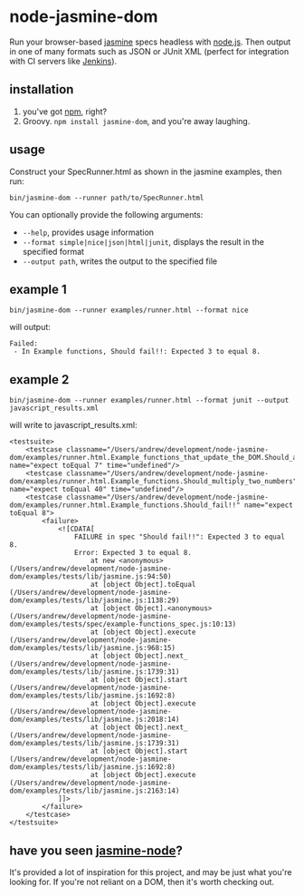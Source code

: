 node-jasmine-dom
================

Run your browser-based [jasmine][1] specs headless with [node.js][2]. Then 
output in one of many formats such as JSON or JUnit XML (perfect
for integration with CI servers like [Jenkins][3]).

installation
------------
1. you've got [npm][4], right?
2. Groovy. <code>npm install jasmine-dom</code>, and you're away laughing.

usage
-----
Construct your SpecRunner.html as shown in the jasmine examples,
then run:

    bin/jasmine-dom --runner path/to/SpecRunner.html

You can optionally provide the following arguments:

 * <code>--help</code>, provides usage information
 * <code>--format simple|nice|json|html|junit</code>, displays the result in the specified format
 * <code>--output path</code>, writes the output to the specified file

example 1
---------
    bin/jasmine-dom --runner examples/runner.html --format nice

will output:

    Failed: 
     - In Example functions, Should fail!!: Expected 3 to equal 8.

example 2
---------

    bin/jasmine-dom --runner examples/runner.html --format junit --output javascript_results.xml

will write to javascript_results.xml:

    <testsuite>
        <testcase classname="/Users/andrew/development/node-jasmine-dom/examples/runner.html.Example_functions_that_update_the_DOM.Should_add_two_numbers" name="expect toEqual 7" time="undefined"/>
        <testcase classname="/Users/andrew/development/node-jasmine-dom/examples/runner.html.Example_functions.Should_multiply_two_numbers" name="expect toEqual 40" time="undefined"/>
        <testcase classname="/Users/andrew/development/node-jasmine-dom/examples/runner.html.Example_functions.Should_fail!!" name="expect toEqual 8">
            <failure>
                <![CDATA[
                    FAILURE in spec "Should fail!!": Expected 3 to equal 8.
                    Error: Expected 3 to equal 8.
                        at new <anonymous> (/Users/andrew/development/node-jasmine-dom/examples/tests/lib/jasmine.js:94:50)
                        at [object Object].toEqual (/Users/andrew/development/node-jasmine-dom/examples/tests/lib/jasmine.js:1138:29)
                        at [object Object].<anonymous> (/Users/andrew/development/node-jasmine-dom/examples/tests/spec/example-functions_spec.js:10:13)
                        at [object Object].execute (/Users/andrew/development/node-jasmine-dom/examples/tests/lib/jasmine.js:968:15)
                        at [object Object].next_ (/Users/andrew/development/node-jasmine-dom/examples/tests/lib/jasmine.js:1739:31)
                        at [object Object].start (/Users/andrew/development/node-jasmine-dom/examples/tests/lib/jasmine.js:1692:8)
                        at [object Object].execute (/Users/andrew/development/node-jasmine-dom/examples/tests/lib/jasmine.js:2018:14)
                        at [object Object].next_ (/Users/andrew/development/node-jasmine-dom/examples/tests/lib/jasmine.js:1739:31)
                        at [object Object].start (/Users/andrew/development/node-jasmine-dom/examples/tests/lib/jasmine.js:1692:8)
                        at [object Object].execute (/Users/andrew/development/node-jasmine-dom/examples/tests/lib/jasmine.js:2163:14)
                ]]>
            </failure>
        </testcase>
    </testsuite>

have you seen **[jasmine-node][5]**?
------------------------------------
It's provided a lot of inspiration for this project, and may be just what
you're looking for. If you're not reliant on a DOM, then it's worth checking
out.

[1]: http://pivotal.github.com/jasmine/
[2]: http://nodejs.org/
[3]: http://jenkins-ci.org/
[4]: http://npmjs.org/
[5]: https://github.com/mhevery/jasmine-node
